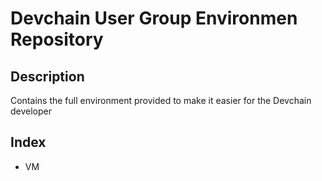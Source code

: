 
# Devchain User Group Environmen Repository

## Description

Contains the full environment provided to make it easier for the Devchain developer

## Index

- VM
